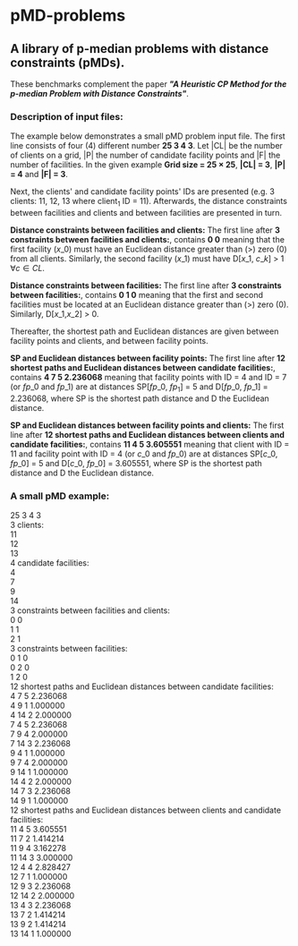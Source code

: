 # pMD-problems
## A library of p-median problems with distance constraints (pMDs).  

These benchmarks complement the paper ***"A Heuristic CP Method for the p-median Problem with Distance Constraints"***.


### Description of input files:

The example below demonstrates a small pMD problem input file. The first line consists of four (4) different number **25 3 4 3**. Let |CL| be the number of clients on a grid, |P| the number of candidate facility points and |F| the number of facilities. In the given example **Grid size = 25 $\times$ 25**, **|CL| = 3**, **|P| = 4** and **|F| = 3**.

Next, the clients' and candidate facility points' IDs are presented (e.g. 3 clients: 11, 12, 13 where client$_1$ ID = 11). Afterwards, the distance constraints between facilities and clients and between facilities are presented in turn. 

**Distance constraints between facilities and clients:**
The first line after **3 constraints between facilities and clients:**, contains **0 0** meaning that the first facility ($x\_0$) must have an Euclidean distance greater than (>) zero (0) from all clients. Similarly, the second facility ($x\_1$) must have D[$x\_1$, $c\_k$] > 1 $\forall c \in CL$.

**Distance constraints between facilities:**
The first line after **3 constraints between facilities:**, contains **0 1 0** meaning that the first and second facilities must be located at an Euclidean distance greater than (>) zero (0). Similarly, D[$x\_1$,$x\_2$] > 0.

Thereafter, the shortest path and Euclidean distances are given between facility points and clients, and between facility points. 

**SP and Euclidean distances between facility points:**
The first line after **12 shortest paths and Euclidean distances between candidate facilities:**, contains **4 7 5 2.236068** meaning that facility points with ID = 4 and ID = 7 (or $fp\_0$ and $fp\_1$) are at distances SP[$fp\_0$, $fp_1$] = 5 and D[$fp\_0$, $fp\_1$] = 2.236068, where SP is the shortest path distance and D the Euclidean distance.

**SP and Euclidean distances between facility points and clients:**
The first line after **12 shortest paths and Euclidean distances between clients and candidate facilities:**, contains **11 4 5 3.605551** meaning that client with ID = 11 and facility point with ID = 4 (or $c\_0$ and $fp\_0$) are at distances SP[$c\_0$, $fp\_0$] = 5 and D[$c\_0$, $fp\_0$] = 3.605551, where SP is the shortest path distance and D the Euclidean distance.


### A small pMD example:

25 3 4 3<br>
3 clients:<br>
11<br>
12<br>
13<br>
4 candidate facilities:<br>
4<br>
7<br>
9<br>
14<br>
3 constraints between facilities and clients:<br>
0 0<br>
1 1<br>
2 1<br>
3 constraints between facilities:<br>
0 1 0<br>
0 2 0<br>
1 2 0<br>
12 shortest paths and Euclidean distances between candidate facilities:<br>
4 7 5 2.236068<br>
4 9 1 1.000000<br>
4 14 2 2.000000<br>
7 4 5 2.236068<br>
7 9 4 2.000000<br>
7 14 3 2.236068<br>
9 4 1 1.000000<br>
9 7 4 2.000000<br>
9 14 1 1.000000<br>
14 4 2 2.000000<br>
14 7 3 2.236068<br>
14 9 1 1.000000<br>
12 shortest paths and Euclidean distances between clients and candidate facilities:<br>
11 4 5 3.605551<br>
11 7 2 1.414214<br>
11 9 4 3.162278<br>
11 14 3 3.000000<br>
12 4 4 2.828427<br>
12 7 1 1.000000<br>
12 9 3 2.236068<br>
12 14 2 2.000000<br>
13 4 3 2.236068<br>
13 7 2 1.414214<br>
13 9 2 1.414214<br>
13 14 1 1.000000<br>
